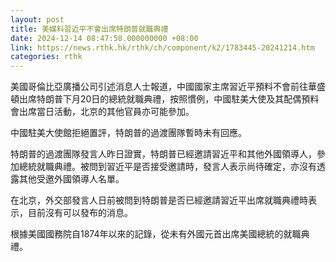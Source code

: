 ```yaml
---
layout: post
title: 美媒料習近平不會出席特朗普就職典禮
date: 2024-12-14 08:47:58.000000000 +08:00
link: https://news.rthk.hk/rthk/ch/component/k2/1783445-20241214.htm
categories: rthk
---
```


美國哥倫比亞廣播公司引述消息人士報道，中國國家主席習近平預料不會前往華盛頓出席特朗普下月20日的總統就職典禮，按照慣例，中國駐美大使及其配偶預料會出席當日活動，北京的其他官員亦可能參加。

中國駐美大使館拒絕置評，特朗普的過渡團隊暫時未有回應。

特朗普的過渡團隊發言人昨日證實，特朗普已經邀請習近平和其他外國領導人，參加總統就職典禮。被問到習近平是否接受邀請時，發言人表示尚待確定，亦沒有透露其他受邀外國領導人名單。

在北京，外交部發言人日前被問到特朗普是否已經邀請習近平出席就職典禮時表示，目前沒有可以發布的消息。

根據美國國務院自1874年以來的記錄，從未有外國元首出席美國總統的就職典禮。
